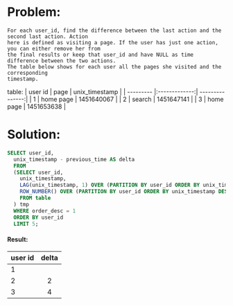 # Problem:
```
For each user_id, find the difference between the last action and the second last action. Action
here is defined as visiting a page. If the user has just one action, you can either remove her from
the final results or keep that user_id and have NULL as time difference between the two actions.
The table below shows for each user all the pages she visited and the corresponding
timestamp.
```
table:
| user id   | page          | unix_timestamp  |
| --------- |:-------------:| ---------------:|
| 1         | home page     |      1451640067 |
| 2         | search        |      1451647141 |
| 3         | home page     |      1451653638 |

# Solution:

```sql
SELECT user_id,
  unix_timestamp - previous_time AS delta
  FROM
  (SELECT user_id,
    unix_timestamp,
    LAG(unix_timestamp, 1) OVER (PARTITION BY user_id ORDER BY unix_timestamp) AS previous_time,
    ROW_NUMBER() OVER (PARTITION BY user_id ORDER BY unix_timestamp DESC) AS order_desc
    FROM table
  ) tmp
  WHERE order_desc = 1
  ORDER BY user_id
  LIMIT 5;
```

#### Result:
| user id | delta |
| ------- |:-----:|
|     1   |       |
|     2   |   2   |
|     3   |   4   |
